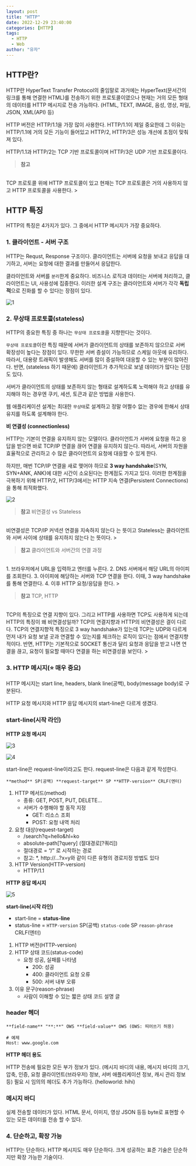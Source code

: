 ```yaml
---
layout: post
title: "HTTP"
date: 2022-12-29 23:40:00
categories: [HTTP]
tags:
  - HTTP
  - Web
author: "유자"
---
```


## HTTP란?

HTTP란 HyperText Transfer Protocol의 줄임말로 과거에는 HyperText(문서간의 링크를 통해 연결한 HTML)를 전송하기 위한 프로토콜이였으나 현재는 거의 모든 형태의 데이터를 HTTP 메시지로 전송 가능하다. (HTML, TEXT, IMAGE, 음성, 영상, 파일, JSON, XML(API) 등)

HTTP 버전은 HTTP/1.1을 가장 많이 사용한다. HTTP/1.1이 제일 중요한데 그 이유는 HTTP/1.1에 거의 모든 기능이 들어있고 HTTP/2, HTTP/3은 성능 개선에 초점이 맞춰져 있다.

HTTP/1.1과 HTTP/2는 TCP 기반 프로토콜이며 HTTP/3은 UDP 기반 프로토콜이다.

> **참고**
<br>
TCP 프로토콜 위에 HTTP 프로토콜이 있고 현재는 TCP 프로토콜은 거의 사용하지 않고 HTTP 프로토콜을 사용한다.
> 

## HTTP 특징

HTTP의 특징은 4가지가 있다. 그 중에서 HTTP 메시지가 가장 중요하다.

### 1. 클라이언트 - 서버 구조

HTTP는 Requst, Response 구조이다. 클라이언트는 서버에 요청을 보내고 응답을 대기하고, 서버는 요청에 대한 결과를 만들어서 응답한다.

클라이언트와 서버를 `분리`한게 중요하다. 비즈니스 로직과 데이터는 서버에 처리하고, 클라이언트는 UI, 사용성에 집중한다. 이러한 설계 구조는 클라이언트와 서버가 각각 **독립적**으로 진화를 할 수 있다는 장점이 있다.

![1](https://user-images.githubusercontent.com/79130276/209968165-4d4b2df2-ba0f-478e-bbad-7b6ed4681c43.png)

### 2. 무상태 프로토콜(stateless)

HTTP의 중요한 특징 중 하나는 `무상태 프로토콜`을 지향한다는 것이다. 

`무상태 프로토콜`이란 특징 때문에 서버가 클라이언트의 상태를 보존하지 않으므로 서버 확장성이 높다는 장점이 있다. 무한한 서버 증설이 가능하므로 스케일 아웃에 유리하다. 따라서, 대용량 트래픽이 발생해도 서버를 많이 증설하여 대응할 수 있는 부분이 많아진다. 반면, (stateless 하기 때문에) 클라이언트가 추가적으로 보낼 데이터가 많다는 단점도 있다.

서버가 클라이언트의 상태를 보존하지 않는 형태로 설계하도록 노력해야 하고 상태를 유지해야 하는 경우엔 쿠키, 세션, 토큰과 같은 방법을 사용한다.

웹 애플리케이션 설계는 최대한 `무상태`로 설계하고 정말 어쩔수 없는 경우에 한해서 상태유지를 하도록 설계해야 한다.

**비 연결성 (connectionless)**

HTTP는 기본이 연결을 유지하지 않는 모델이다. 클라이언트가 서버에 요청을 하고 응답을 받으면 바로 TCP/IP 연결을 끊어 연결을 유지하지 않는다. 따라서, 서버의 자원을 효율적으로 관리하고 수 많은 클라이언트의 요청에 대응할 수 있게 한다. 

하지만, 매번 TCP/IP 연결을 새로 맺어야 하므로 **3 way handshake**(SYN, SYN+ANK, ANK)에 대한 시간이 소요된다는 한계점도 가지고 있다. 이러한 한계점을 극복하기 위해 HTTP/2, HTTP/3에서는 HTTP 지속 연결(Persistent Connections)을 통해 최적화했다.

![2](https://user-images.githubusercontent.com/79130276/209968170-5c99d479-dc7b-4ee3-89c2-f6c1cfd881c1.png)

> **참고** 비연결성 vs Stateless
<br>
비연결성은 TCP/IP 커넥션 연결을 지속하지 않는다 는 뜻이고 Stateless는 클라이언트와 서버 사이에 상태를 유지하지 않는다 는 뜻이다.
> 

> **참고** 클라이언트와 서버간의 연결 과정
<br>
1. 브라우저에서 URL을 입력하고 엔터를 누른다.
2. DNS 서버에서 해당 URL의 아이피를 조회한다. 
3. 아이피에 해당하는 서버와 TCP 연결을 한다. 이때, 3 way handshake를 통해 연결한다.
4. 이후 HTTP 요청/응답을 한다.
> 

> **참고** TCP, HTTP
<br>
TCP의 특징으로 연결 지향이 있다. 그리고 HTTP를 사용하면 TCP도 사용하게 되는데 HTTP의 특징이 왜 비연결성일까? TCP의 연결지향과 HTTP의 비연결성은 결이 다르다.
TCP의 연결지향적 특징으로 3 way handshake가 있는데 TCP는 UDP와 다르게 먼저 내가 요청 보낼 곳과 연결할 수 있는지를 체크하는 로직이 있다는 점에서 연결지향적이다. 
반면, HTTP는 기본적으로 SOCKET 통신과 달리 요청과 응답을 받고 나면 연결을 끊고, 요청이 필요할 때마다 연결을 하는 비연결성을 보인다.
> 

### 3. HTTP 메시지(⭐ 매우 중요)

HTTP 메시지는 start line, headers, blank line(공백), body(message body)로 구분된다.

HTTP 요청 메시지와 HTTP 응답 메시지의 start-line은 다르게 생겼다.

### start-line(시작 라인)

**HTTP 요청 메시지**

![3](https://user-images.githubusercontent.com/79130276/209968175-46a6088f-2d1c-44a8-9e67-3b9ad8e64502.png)

![4](https://user-images.githubusercontent.com/79130276/209968178-4020ae40-9daa-47cb-8cae-95d96e9027fd.png)

start-line은 request-line이라고도 한다. request-line은 다음과 같게 작성한다.

```
**method** SP(공백) **request-target** SP **HTTP-version** CRLF(엔터)
```

1. HTTP 메서드(method)
    - 종류: GET, POST, PUT, DELETE...
    - 서버가 수행해야 할 동작 지정
        - GET: 리소스 조회
        - POST: 요청 내역 처리
2. 요청 대상(request-target)
    - /search?q=hello&hl=ko
    - absolute-path[?query] (절대경로[?쿼리])
    - 절대경로 = “/” 로 시작하는 경로
    - 참고: *, http://…?x=y와 같이 다른 유형의 경로지정 방법도 있다
3. HTTP Version(HTTP-version)
    - HTTP/1.1

**HTTP 응답 메시지** 

![5](https://user-images.githubusercontent.com/79130276/209968180-410e6d8a-07e2-44d6-b61a-24cfe9363244.png)

**start-line(시작 라인)**

- start-line = **status-line**
- status-line = `HTTP-version` SP(공백) `status-code` SP `reason-phrase` CRLF(엔터)

1. HTTP 버전(HTTP-version)
2. HTTP 상태 코드(status-code)
    - 요청 성공, 실패를 나타냄
        - 200: 성공
        - 400: 클라이언트 요청 오류
        - 500: 서버 내부 오류
3. 이유 문구(reason-phrase)
    - 사람이 이해할 수 있는 짧은 상태 코드 설명 글

### header 헤더

```
**field-name** "**:**" OWS **field-value** OWS (OWS: 띄어쓰기 허용)

# 예제
Host: www.google.com
```

**HTTP 헤더 용도**

HTTP 전송에 필요한 모든 부가 정보가 있다. (메시지 바디의 내용, 메시지 바디의 크기, 압축, 인증, 요청 클라이언트(브라우저) 정보, 서버 애플리케이션 정보, 캐시 관리 정보 등) 필요 시 임의의 헤더도 추가 가능하다. (helloworld: hihi)

### 메시지 바디

실제 전송할 데이터가 있다. HTML 문서, 이미지, 영상 JSON 등등 byte로 표현할 수 있는 모든 데이터를 전송 할 수 있다.

### 4. 단순하고, 확장 가능

HTTP는 단순하다. HTTP 메시지도 매우 단순하다. 크게 성공하는 표준 기술은 단순하지만 확장 가능한 기술이다.